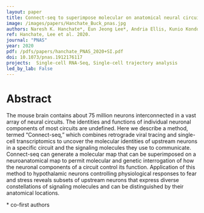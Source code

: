 ```yaml
---
layout: paper
title: Connect-seq to superimpose molecular on anatomical neural circuit maps
image: /images/papers/Hanchate_Buck_pnas.jpg
authors: Naresh K. Hanchate*, Eun Jeong Lee*, Andria Ellis, Kunio Kondoha, Donghui Kuanga, Ryan Basomc, Cole Trapnell, and Linda B. Buck
ref: Hanchate, Lee et al. 2020.
journal: "PNAS"
year: 2020
pdf: /pdfs/papers/hanchate_PNAS_2020+SI.pdf
doi: 10.1073/pnas.1912176117
projects:  Single-cell RNA-Seq, Single-cell trajectory analysis
led_by_lab: False
---
```


# Abstract

The mouse brain contains about 75 million neurons interconnected in a vast array of neural circuits. The identities and functions of individual neuronal components of most circuits are undefined. Here we describe a method, termed “Connect-seq,” which combines retrograde viral tracing and single-cell transcriptomics to uncover the molecular identities of upstream neurons in a specific circuit and the signaling molecules they use to communicate. Connect-seq can generate a molecular map that can be superimposed on a neuroanatomical map to permit molecular and genetic interrogation of how the neuronal components of a circuit control its function. Application of this method to hypothalamic neurons controlling physiological responses to fear and stress reveals subsets of upstream neurons that express diverse constellations of signaling molecules and can be distinguished by their anatomical locations.

\* co-first authors
